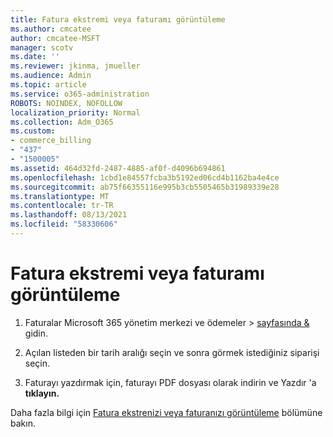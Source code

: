 ```yaml
---
title: Fatura ekstremi veya faturamı görüntüleme
ms.author: cmcatee
author: cmcatee-MSFT
manager: scotv
ms.date: ''
ms.reviewer: jkinma, jmueller
ms.audience: Admin
ms.topic: article
ms.service: o365-administration
ROBOTS: NOINDEX, NOFOLLOW
localization_priority: Normal
ms.collection: Adm_O365
ms.custom:
- commerce_billing
- "437"
- "1500005"
ms.assetid: 464d32fd-2487-4885-af0f-d4096b694861
ms.openlocfilehash: 1cbd1e84557fcba3b5192ed06cd4b1162ba4e4ce
ms.sourcegitcommit: ab75f66355116e995b3cb5505465b31989339e28
ms.translationtype: MT
ms.contentlocale: tr-TR
ms.lasthandoff: 08/13/2021
ms.locfileid: "58330606"
---
```

# <a name="view-my-bill-or-invoice"></a>Fatura ekstremi veya faturamı görüntüleme

1. Faturalar Microsoft 365 yönetim merkezi ve ödemeler  \> [sayfasında &](https://go.microsoft.com/fwlink/p/?linkid=848039) gidin.

2. Açılan listeden bir tarih aralığı seçin ve sonra görmek istediğiniz siparişi seçin.

3. Faturayı yazdırmak için, faturayı PDF dosyası olarak indirin ve Yazdır 'a **tıklayın.**

Daha fazla bilgi için [Fatura ekstrenizi veya faturanızı görüntüleme](https://docs.microsoft.com/microsoft-365/commerce/billing-and-payments/view-your-bill-or-invoice) bölümüne bakın.

